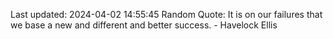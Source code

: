 Last updated: 2024-04-02 14:55:45
Random Quote: It is on our failures that we base a new and different and better success. - Havelock Ellis